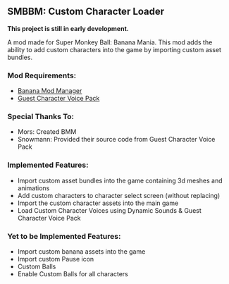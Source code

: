 ## SMBBM: Custom Character Loader
**This project is still in early development.**

A mod made for Super Monkey Ball: Banana Mania. This mod adds the ability to add custom characters into the game by importing custom asset bundles.

### Mod Requirements:
- [Banana Mod Manager](https://github.com/MorsGames/BananaModManager)
- [Guest Character Voice Pack](https://gamebanana.com/mods/331507)

### Special Thanks To:
- Mors: Created BMM
- Snowmann: Provided their source code from Guest Character Voice Pack

### Implemented Features:
- Import custom asset bundles into the game containing 3d meshes and animations
- Add custom characters to character select screen (without replacing)
- Import the custom character assets into the main game
- Load Custom Character Voices using Dynamic Sounds & Guest Character Voice Pack

### Yet to be Implemented Features:
- Import custom banana assets into the game
- Import custom Pause icon
- Custom Balls
- Enable Custom Balls for all characters
